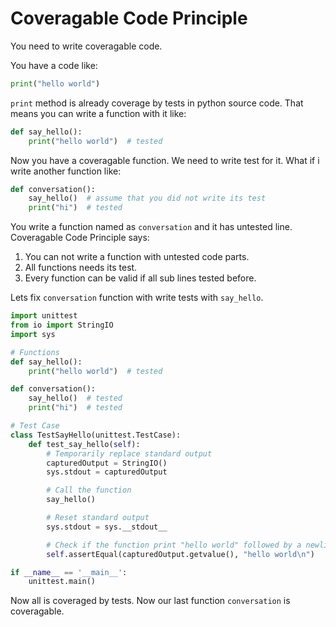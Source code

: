 # Coveragable Code Principle
You need to write coveragable code.

You have a code like:
```py
print("hello world")
```

`print` method is already coverage by tests in python source code. That means you can write a function with it like:

```py
def say_hello():
    print("hello world")  # tested
```

Now you have a coveragable function. We need to write test for it.
What if i write another function like:

```py
def conversation():
    say_hello()  # assume that you did not write its test
    print("hi")  # tested
```

You write a function named as `conversation` and it has untested line.
Coveragable Code Principle says:
1. You can not write a function with untested code parts.
2. All functions needs its test.
3. Every function can be valid if all sub lines tested before.

Lets fix `conversation` function with write tests with `say_hello`.

```py
import unittest
from io import StringIO
import sys

# Functions
def say_hello():
    print("hello world")  # tested

def conversation():
    say_hello()  # tested
    print("hi")  # tested

# Test Case
class TestSayHello(unittest.TestCase):
    def test_say_hello(self):
        # Temporarily replace standard output
        capturedOutput = StringIO()
        sys.stdout = capturedOutput

        # Call the function
        say_hello()

        # Reset standard output
        sys.stdout = sys.__stdout__

        # Check if the function print "hello world" followed by a newline character
        self.assertEqual(capturedOutput.getvalue(), "hello world\n")

if __name__ == '__main__':
    unittest.main()
```

Now all is coveraged by tests.
Now our last function `conversation` is coveragable.
